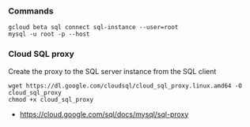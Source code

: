 ### Commands
``` 
gcloud beta sql connect sql-instance --user=root
mysql -u root -p --host 
```

### Cloud SQL proxy
Create the proxy to the SQL server instance from the SQL client
```
wget https://dl.google.com/cloudsql/cloud_sql_proxy.linux.amd64 -O cloud_sql_proxy
chmod +x cloud_sql_proxy
```

- https://cloud.google.com/sql/docs/mysql/sql-proxy